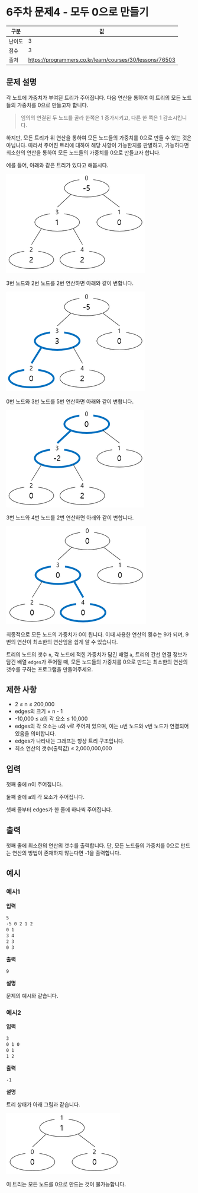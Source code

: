 # 6주차 문제4 - 모두 0으로 만들기

|구분|값|
|---|---|
|난이도|3|
|점수|3|
|출처|https://programmers.co.kr/learn/courses/30/lessons/76503|

## 문제 설명
각 노드에 가중치가 부여된 트리가 주어집니다. 다음 연산을 통하여 이 트리의 모든 노드들의 가중치를 0으로 만들고자 합니다.

> 임의의 연결된 두 노드를 골라 한쪽은 1 증가시키고, 다른 한 쪽은 1 감소시킵니다.

하지만, 모든 트리가 위 연산을 통하여 모든 노드들의 가중치를 0으로 만들 수 있는 것은 아닙니다. 따라서 주어진 트리에 대하여 해당 사항이 가능한지를 판별하고, 가능하다면 최소한의 연산을 통하여 모든 노드들의 가중치를 0으로 만들고자 합니다.

예를 들어, 아래와 같은 트리가 있다고 해봅시다.

![description1](./images/description1.png)

3번 노드와 2번 노드를 2번 연산하면 아래와 같이 변합니다.

![description2](./images/description2.png)

0번 노드와 3번 노드를 5번 연산하면 아래와 같이 변합니다.

![description3](./images/description3.png)

3번 노드와 4번 노드를 2번 연산하면 아래와 같이 변합니다.

![description4](./images/description4.png)

최종적으로 모든 노드의 가중치가 0이 됩니다. 이때 사용한 연산의 횟수는 9가 되며, 9번의 연산이 최소한의 연산임을 쉽게 알 수 있습니다.

트리의 노드의 갯수 `n`, 각 노드에 적힌 가중치가 담긴 배열 `a`, 트리의 간선 연결 정보가 담긴 배열 `edges`가 주어질 때, 모든 노드들의 가중치를 0으로 만드는 최소한의 연산의 갯수를 구하는 프로그램을 만들어주세요.


## 제한 사항
- 2 ≤ n ≤ 200,000
- edges의 크기 = n - 1
- -10,000 ≤ a의 각 요소 ≤ 10,000
- edges의 각 요소는 `u`와 `v`로 주어져 있으며, 이는 u번 노드와 v번 노드가 연결되어 있음을 의미합니다.
- edges가 나타내는 그래프는 항상 트리 구조입니다.
- 최소 연산의 갯수(출력값) ≤ 2,000,000,000

## 입력
첫째 줄에 n이 주어집니다.

둘째 줄에 a의 각 요소가 주어집니다.

셋째 줄부터 edges가 한 줄에 하나씩 주어집니다.

## 출력
첫째 줄에 최소한의 연산의 갯수를 출력합니다. 단, 모든 노드들의 가중치를 0으로 만드는 연산의 방법이 존재하지 않는다면 -1을 출력합니다.

## 예시
### 예시1
**입력**
```
5
-5 0 2 1 2
0 1
3 4
2 3
0 3
```

**출력**
```
9
```

**설명**

문제의 예시와 같습니다.


### 예시2
**입력**
```
3
0 1 0
0 1
1 2
```

**출력**
```
-1
```

**설명**

트리 상태가 아래 그림과 같습니다.

![example2](./images/example2.png)

이 트리는 모든 노드를 0으로 만드는 것이 불가능합니다.
